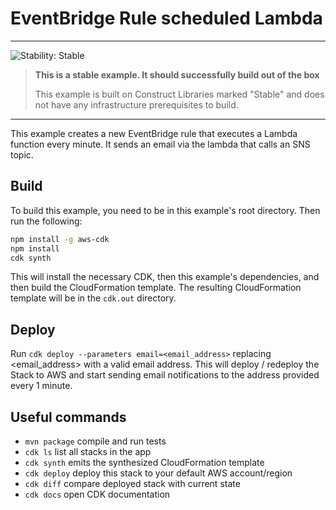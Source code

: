 # EventBridge Rule scheduled Lambda

<!--BEGIN STABILITY BANNER-->

---

![Stability: Stable](https://img.shields.io/badge/stability-Stable-success.svg?style=for-the-badge)

> **This is a stable example. It should successfully build out of the box**
>
> This example is built on Construct Libraries marked "Stable" and does not have any infrastructure prerequisites to build.

---
<!--END STABILITY BANNER-->

This example creates a new EventBridge rule that executes a Lambda function every minute. It sends an email via the lambda that calls an SNS topic.

## Build

To build this example, you need to be in this example's root directory. Then run the following:

```bash
npm install -g aws-cdk
npm install
cdk synth
```

This will install the necessary CDK, then this example's dependencies, and then build the CloudFormation template. The resulting CloudFormation template will be in the `cdk.out` directory.

## Deploy

Run `cdk deploy --parameters email=<email_address>` replacing <email_address> with a valid email address. This will deploy / redeploy the Stack to AWS and start sending email notifications to the address provided every 1 minute.

## Useful commands

 * `mvn package`     compile and run tests
 * `cdk ls`          list all stacks in the app
 * `cdk synth`       emits the synthesized CloudFormation template
 * `cdk deploy`      deploy this stack to your default AWS account/region
 * `cdk diff`        compare deployed stack with current state
 * `cdk docs`        open CDK documentation
